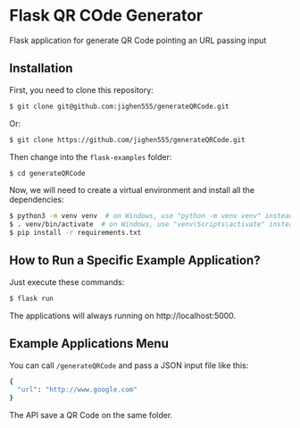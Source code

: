 # Flask QR COde Generator

Flask application for generate QR Code pointing an URL passing input

## Installation

First, you need to clone this repository:

```bash
$ git clone git@github.com:jighen555/generateQRCode.git
```

Or:

```bash
$ git clone https://github.com/jighen555/generateQRCode.git
```

Then change into the `flask-examples` folder:

```bash
$ cd generateQRCode
```

Now, we will need to create a virtual environment and install all the dependencies:

```bash
$ python3 -m venv venv  # on Windows, use "python -m venv venv" instead
$ . venv/bin/activate  # on Windows, use "venv\Scripts\activate" instead
$ pip install -r requirements.txt
```

## How to Run a Specific Example Application?

Just execute these commands:

```bash
$ flask run
```

The applications will always running on http://localhost:5000.

## Example Applications Menu

You can call `/generateQRCode` and pass a JSON input file like this:
```bash
{
  "url": "http://www.google.com"
}
```
The API save a QR Code on the same folder.
